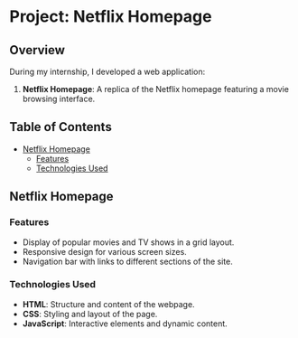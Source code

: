 # Project: Netflix Homepage 

## Overview

During my internship, I developed a web application:
1. **Netflix Homepage**: A replica of the Netflix homepage featuring a movie browsing interface.

## Table of Contents

- [Netflix Homepage](#netflix-homepage)
  - [Features](#features)
  - [Technologies Used](#technologies-used)

## Netflix Homepage

### Features

- Display of popular movies and TV shows in a grid layout.
- Responsive design for various screen sizes.
- Navigation bar with links to different sections of the site.

### Technologies Used

- **HTML**: Structure and content of the webpage.
- **CSS**: Styling and layout of the page.
- **JavaScript**: Interactive elements and dynamic content.
